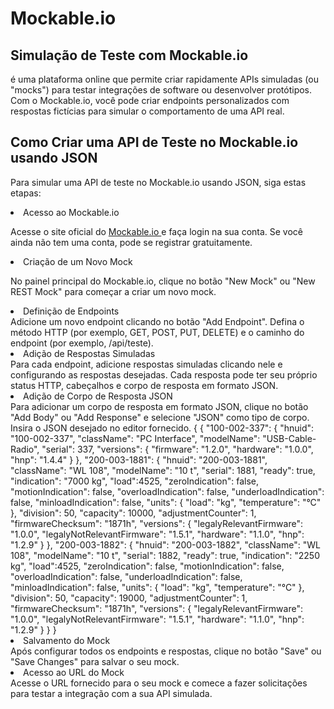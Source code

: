 # Mockable.io 

## Simulação de Teste com Mockable.io
é uma plataforma online que permite criar rapidamente 
APIs simuladas (ou "mocks") para testar integrações de 
software ou desenvolver protótipos. Com o Mockable.io, você 
pode criar endpoints personalizados com respostas fictícias para 
simular o comportamento de uma API real.



## Como Criar uma API de Teste no Mockable.io usando JSON

Para simular uma API de teste no Mockable.io usando JSON, siga estas etapas:

<list type="decimal" start="1">
<li>  Acesso ao Mockable.io </li>
</list>
 <p>Acesse o site oficial do <a href="https://www.mockable.io/" > Mockable.io </a>
e faça login na sua conta. Se você ainda não tem uma conta, pode se registrar gratuitamente.</p>


<list type="decimal" start="2">
<li>  Criação de um Novo Mock
 </li>
</list>
 <p>No painel principal do Mockable.io, clique no botão "New Mock" ou "New REST Mock" para começar a criar um novo mock.</p>



<list type="decimal" start="3">
<li> Definição de Endpoints
</li>
</list>
Adicione um novo endpoint clicando no botão "Add Endpoint". Defina o método HTTP (por exemplo, GET, POST, PUT, DELETE) e o caminho do endpoint (por exemplo, /api/teste).

<list type="decimal" start="4">
<li> Adição de Respostas Simuladas
</li>
</list>
Para cada endpoint, adicione respostas simuladas clicando nele e configurando as respostas desejadas. Cada resposta pode ter seu próprio status HTTP, cabeçalhos e corpo de resposta em formato JSON.


<list type="decimal" start="5">
<li> Adição de Corpo de Resposta JSON
</li>
</list>
Para adicionar um corpo de resposta em formato JSON, clique no botão "Add Body" ou "Add Response" e selecione "JSON" como tipo de corpo. Insira o JSON desejado no editor fornecido.



<sample >
{
{
    "100-002-337": {
        "hnuid": "100-002-337",
        "className": "PC Interface",
        "modelName": "USB-Cable-Radio",
        "serial": 337,
        "versions": {
            "firmware": "1.2.0",
            "hardware": "1.0.0",
            "hnp": "1.4.4"
        }
    },
    "200-003-1881": {
        "hnuid": "200-003-1881",
        "className": "WL 108",
        "modelName": "10 t",
        "serial": 1881,
        "ready": true,
        "indication": "7000 kg",
        "load":4525,
        "zeroIndication": false,
        "motionIndication": false,
        "overloadIndication": false,
        "underloadIndication": false,
        "minloadIndication": false,
        "units": {
            "load": "kg",
            "temperature": "°C"
        },
        "division": 50,
        "capacity": 10000,
        "adjustmentCounter": 1,
        "firmwareChecksum": "1871h",
        "versions": {
            "legalyRelevantFirmware": "1.0.0",
            "legalyNotRelevantFirmware": "1.5.1",
            "hardware": "1.1.0",
            "hnp": "1.2.9"
        }
    },
    "200-003-1882": {
        "hnuid": "200-003-1882",
        "className": "WL 108",
        "modelName": "10 t",
        "serial": 1882,
        "ready": true,
        "indication": "2250 kg",
        "load":4525,
        "zeroIndication": false,
        "motionIndication": false,
        "overloadIndication": false,
        "underloadIndication": false,
        "minloadIndication": false,
        "units": {
            "load": "kg",
            "temperature": "°C"
        },
        "division": 50,
        "capacity": 19000,
        "adjustmentCounter": 1,
        "firmwareChecksum": "1871h",
        "versions": {
            "legalyRelevantFirmware": "1.0.0",
            "legalyNotRelevantFirmware": "1.5.1",
            "hardware": "1.1.0",
            "hnp": "1.2.9"
        }
} 
}

</sample>

<list type="decimal" start="6">
<li> Salvamento do Mock
</li>
</list>
Após configurar todos os endpoints e respostas, clique no botão "Save" ou "Save Changes" para salvar o seu mock.

<list type="decimal" start="7">
<li> Acesso ao URL do Mock
</li>
</list>
Acesse o URL fornecido para o seu mock e comece a fazer solicitações para testar a integração com a sua API simulada.
